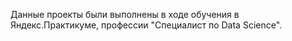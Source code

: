 Данные проекты были выполнены в ходе обучения в Яндекс.Практикуме, профессии "Специалист по Data Science".

